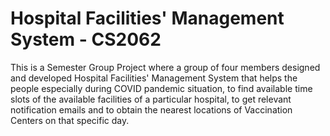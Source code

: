 # Hospital Facilities' Management System - CS2062

This is a Semester Group Project where a group of four members designed and developed Hospital Facilities' Management System that helps the people especially during COVID pandemic situation, to find available time slots of the available facilities of a particular hospital, to get relevant notification emails and to obtain the nearest locations of Vaccination Centers on that specific day. 
